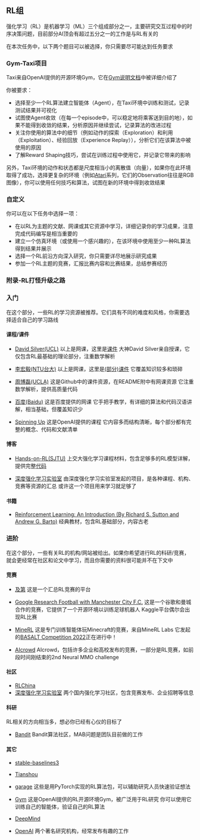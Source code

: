 ## RL组

强化学习（RL）是机器学习（ML）三个组成部分之一，主要研究交互过程中的时序决策问题，目前部分AI顶会有超过五分之一的工作是与RL有关的

在本次任务中，以下两个题目可以被选择，你只需要尽可能达到任务要求

### Gym-Taxi项目

Taxi来自OpenAI提供的开源环境Gym，它在[Gym说明文档](https://www.gymlibrary.ml/environments/toy_text/taxi/)中被详细介绍了

你被要求：

- 选择至少一个RL算法建立智能体（Agent），在Taxi环境中训练和测试，记录测试结果并可视化
- 试图使Agent收敛（在每一个episode中，可以稳定地将乘客送到目的地），如果不能得到收敛的结果，分析原因并继续尝试，记录算法的改进过程
- 关注你使用的算法中的细节（例如动作的探索（Exploration）和利用（Exploitation）、经验回放（Experience Replay）），分析它们在该算法中被使用的原因
- 了解Reward Shaping技巧，尝试在训练过程中使用它，并记录它带来的影响

另外，Taxi环境的动作和状态都是尺度相当小的离散值（向量），如果你在此环境取得了成功，选择更复杂的环境（例如[Atari](https://www.gymlibrary.ml/environments/atari/)系列，它们的Observation往往是RGB图像），你可以使用任何技巧和算法，试图在新的环境中得到收敛结果

### 自定义

你可以在以下任务中选择一项：

- 在以RL为主题的文献、网课或其它资源中学习，详细记录你的学习成果，注意完成代码编写是相当重要的
- 建立一个仿真环境（或使用一个感兴趣的），在该环境中使用至少一种RL算法得到结果并展示
- 选择一个RL前沿方向深入研究，你只需要详尽地展示研究成果
- 参加一个RL主题的竞赛，汇报比赛内容和比赛结果，总结参赛经历

### 附录-RL打怪升级之路

### 入门

在这个部分，一些RL的学习资源被推荐。它们具有不同的难度和风格，你需要选择适合自己的学习路线

#### 课程/课件

- [David Silver(UCL)](https://www.bilibili.com/video/BV1kb411i7KG?from=search&seid=12335836101694062300)
  以上是网课，这里是[课件](https://www.davidsilver.uk/teaching/)
  大神David Silver亲自授课，它仅包含RL最基础的理论部分，注重数学解析

- [李宏毅(NTU台大)](https://www.bilibili.com/video/BV1UE411G78S?from=search&seid=9725909430531578664)
  以上是网课，这里是[(部分)课件](http://speech.ee.ntu.edu.tw/~tlkagk/courses_MLDS18.html)
  它覆盖知识较多和琐碎

- [周博磊(UCLA)](https://github.com/zhoubolei/introRL)
  这是Github中的课件资源，在README附中有网课资源
  它注重数学解析，提供高质量代码

- [百度(Baidu)](https://www.bilibili.com/video/BV1yv411i7xd?p=1)
  这是百度提供的网课
  它手把手教学，有详细的算法和代码汉语讲解，相当基础，但覆盖知识少

- [Spinning Up](https://github.com/openai/spinningup)
  这是OpenAI提供的课程
  它内容多而结构清晰，每个部分都有完整的概念、代码和文献清单

#### 博客

- [Hands-on-RL(SJTU)](https://hrl.boyuai.com/)
  上交大强化学习课程材料，包含足够多的RL模型详解，提供完整[代码](https://github.com/boyu-ai/Hands-on-RL)

- [深度强化学习实验室](https://github.com/NeuronDance/DeepRL)
  由深度强化学习实验室发起的项目，是各种课程、机构、竞赛等资源的汇总
  或许这一个项目用来学习就足够了

#### 书籍

- [Reinforcement Learning: An Introduction (By Richard S. Sutton and Andrew G. Barto)](https://web.stanford.edu/class/psych209/Readings/SuttonBartoIPRLBook2ndEd.pdf)
  经典教材，包含RL基础部分，内容古老

### 进阶

在这个部分，一些有关RL的机构/网站被给出。如果你希望进行RL的科研/竞赛，就会更经常在社区和论文中学习，而且你需要的资料很可能并不在下文中

#### 竞赛

- [及第](http://www.jidiai.cn/compete_list)
  这是一个汇总RL竞赛的平台

- [Google Research Football with Manchester City F.C.](https://www.kaggle.com/competitions/google-football)
  这是一个谷歌和曼城合作的竞赛，它提供了一个开源环境以训练足球机器人
  Kaggle平台偶尔会出现RL比赛

- [MineRL](https://minerl.io/)
  这是专门训练智能体玩Minecraft的竞赛，来自MineRL Labs
  它发起的[BASALT Competition 2022](https://minerl.io/basalt/)正在进行中！

- [AIcrowd](https://www.aicrowd.com/challenges)
  AIcrowd，包括许多企业和高校发布的竞赛，一部分是RL竞赛，如前段时间刚结束的2nd Neural MMO challenge

#### 社区

- [RLChina](http://rlchina.org/)
- [深度强化学习实验室](http://www.deeprlhub.com/)
  两个国内强化学习社区，包含竞赛发布、企业招聘等信息

#### 科研

RL相关的方向相当多，想必你已经有心仪的目标了

- [Bandit](https://banditalgs.com/)
  Bandit算法社区，MAB问题是团队目前做的工作

#### 其它

- [stable-baselines3](https://github.com/DLR-RM/stable-baselines3)

- [Tianshou](https://github.com/thu-ml/tianshou/)

- [garage](https://github.com/rlworkgroup/garage)
  这些是用PyTorch实现的RL算法包，可以辅助研究人员快速验证想法

- [Gym](https://www.gymlibrary.ml/)
  这是OpenAI提供的RL开源环境Gym，被广泛用于RL研究
  你可以使用它训练自己的智能体，验证自己的RL算法

- [DeepMind](https://www.deepmind.com/)

- [OpenAI](https://openai.com/)
  两个著名研究机构，经常发布有趣的工作